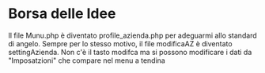 # Borsa delle Idee 
Il file Munu.php è diventato profile_azienda.php per adeguarmi allo standard di angelo.
Sempre per lo stesso motivo, il file modificaAZ è diventato settingAzienda. Non c'è il tasto modifca ma si possono modificare i dati da "Imposatzioni" che compare nel menu a tendina
